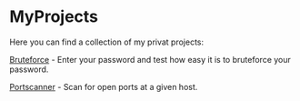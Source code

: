 # MyProjects
Here you can find a collection of my privat projects:

[Bruteforce](https://github.com/iSkrumpie/MyProjects/tree/master/Bruteforce) - Enter your password and test how easy it is to bruteforce your password.

[Portscanner](https://github.com/iSkrumpie/MyProjects/tree/master/Portscanner) - Scan for open ports at a given host.
